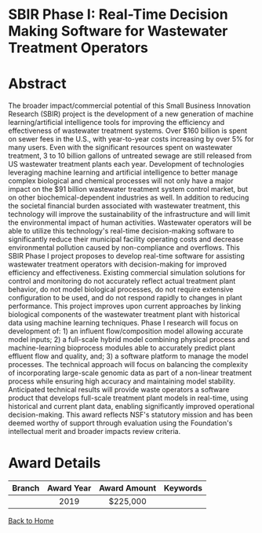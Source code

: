 
SBIR Phase I: Real-Time Decision Making Software for Wastewater Treatment Operators
===================================================================================

# Abstract


The broader impact/commercial potential of this Small Business Innovation Research (SBIR) project is the development of a new generation of machine learning/artificial intelligence tools for improving the efficiency and effectiveness of wastewater treatment systems. Over $160 billion is spent on sewer fees in the U.S., with year-to-year costs increasing by over 5% for many users. Even with the significant resources spent on wastewater treatment, 3 to 10 billion gallons of untreated sewage are still released from US wastewater treatment plants each year. Development of technologies leveraging machine learning and artificial intelligence to better manage complex biological and chemical processes will not only have a major impact on the $91 billion wastewater treatment system control market, but on other biochemical-dependent industries as well. In addition to reducing the societal financial burden associated with wastewater treatment, this technology will improve the sustainability of the infrastructure and will limit the environmental impact of human activities. Wastewater operators will be able to utilize this technology's real-time decision-making software to significantly reduce their municipal facility operating costs and decrease environmental pollution caused by non-compliance and overflows. This SBIR Phase I project proposes to develop real-time software for assisting wastewater treatment operators with decision-making for improved efficiency and effectiveness. Existing commercial simulation solutions for control and monitoring do not accurately reflect actual treatment plant behavior, do not model biological processes, do not require extensive configuration to be used, and do not respond rapidly to changes in plant performance. This project improves upon current approaches by linking biological components of the wastewater treatment plant with historical data using machine learning techniques. Phase I research will focus on development of: 1) an influent flow/composition model allowing accurate model inputs; 2) a full-scale hybrid model combining physical process and machine-learning bioprocess modules able to accurately predict plant effluent flow and quality, and; 3) a software platform to manage the model processes. The technical approach will focus on balancing the complexity of incorporating large-scale genomic data as part of a non-linear treatment process while ensuring high accuracy and maintaining model stability. Anticipated technical results will provide waste operators a software product that develops full-scale treatment plant models in real-time, using historical and current plant data, enabling significantly improved operational decision-making. This award reflects NSF's statutory mission and has been deemed worthy of support through evaluation using the Foundation's intellectual merit and broader impacts review criteria.  

# Award Details

|Branch|Award Year|Award Amount|Keywords|
| :---: | :---: | :---: | :---: |
||2019|$225,000||
  
  


[Back to Home](https://github.com/chrischow/dod_sbir_awards/JT/#431)